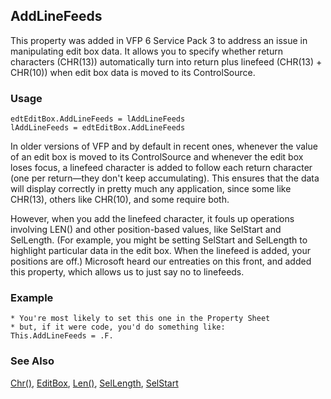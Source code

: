 ## AddLineFeeds

This property was added in VFP 6 Service Pack 3 to address an issue in manipulating edit box data. It allows you to specify whether return characters (CHR(13)) automatically turn into return plus linefeed (CHR(13) + CHR(10)) when edit box data is moved to its ControlSource.

### Usage

```foxpro
edtEditBox.AddLineFeeds = lAddLineFeeds
lAddLineFeeds = edtEditBox.AddLineFeeds
```

In older versions of VFP and by default in recent ones, whenever the value of an edit box is moved to its ControlSource and whenever the edit box loses focus, a linefeed character is added to follow each return character (one per return&mdash;they don't keep accumulating). This ensures that the data will display correctly in pretty much any application, since some like CHR(13), others like CHR(10), and some require both.

However, when you add the linefeed character, it fouls up operations involving LEN() and other position-based values, like SelStart and SelLength. (For example, you might be setting SelStart and SelLength to highlight particular data in the edit box. When the linefeed is added, your positions are off.) Microsoft heard our entreaties on this front, and added this property, which allows us to just say no to linefeeds.

### Example

```foxpro
* You're most likely to set this one in the Property Sheet
* but, if it were code, you'd do something like:
This.AddLineFeeds = .F.
```
### See Also

[Chr()](s4g003.md), [EditBox](s4g498.md), [Len()](s4g016.md), [SelLength](s4g391.md), [SelStart](s4g391.md)